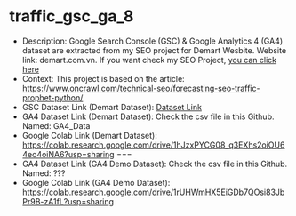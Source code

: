 # traffic_gsc_ga_8
- Description: Google Search Console (GSC) & Google Analytics 4 (GA4) dataset are extracted from my SEO project for Demart Wesbite. Website link: demart.com.vn. If you want check my SEO Project, [you can click here](https://www.notion.so/nghiant3110/Nguyen-Trung-Nghia-s-Portfolio-5a4ab84197a84127b50abc33046e4bbb?p=f277739320594643bcb57ea5d7eb0ca8&pm=c)
- Context: This project is based on the article: https://www.oncrawl.com/technical-seo/forecasting-seo-traffic-prophet-python/ 
- GSC Dataset Link (Demart Dataset): [Dataset Link](https://docs.google.com/spreadsheets/d/1tJLQ_A_SNBan4ms7GuEQogrbutDxOd9FcWz1b7rtomA/edit?gid=1337403384#gid=1337403384)
- GA4 Dataset Link (Demart Dataset): Check the csv file in this Github. Named: GA4_Data
- Google Colab Link (Demart Dataset): https://colab.research.google.com/drive/1hJzxPYCG08_q3EXhs2oiOU64eo4oiNA6?usp=sharing
===
- GA4 Dataset Link (GA4 Demo Dataset): Check the csv file in this Github. Named: ???
- Google Colab Link (GA4 Demo Dataset): https://colab.research.google.com/drive/1rUHWmHX5EiGDb7QOsi83JbPr9B-zA1fL?usp=sharing
